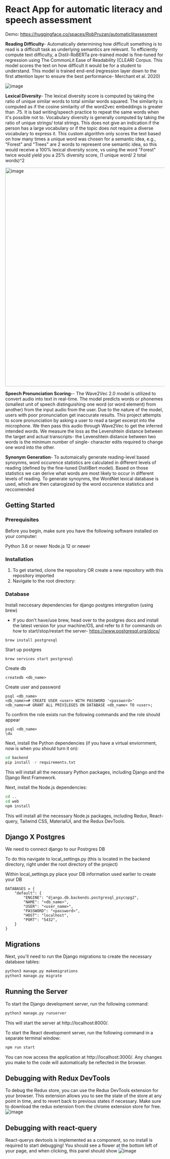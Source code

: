 # React App for automatic literacy and speech assessment

Demo: https://huggingface.co/spaces/RobPruzan/automaticlitassesment

**Reading Difficulty**-  Automatically determining how difficult something is to read is a difficult task as underlying 
                 semantics are relevant. To efficiently compute text difficulty, a Distil-RoBERTa pre-trained model is fine-tuned for regression 
                 using The CommonLit Ease of Readability (CLEAR) Corpus. This model scores the text on how difficult it would be for a student
                 to understand. This model is trained end-end (regression layer down to the first attention layer to ensure the best performance- 
                 Merchant et al. 2020)
 
![image](https://user-images.githubusercontent.com/97781863/183447368-c2738b41-d6e2-40bd-8f74-99c09e3e5054.png)


**Lexical Diversity**-  The lexical diversity score is computed by taking the ratio of unique similar words to total similar words 
                  squared. The similarity is computed as if the cosine similarity of the word2vec embeddings is greater than .75. It is bad writing/speech 
                  practice to repeat the same words when it's possible not to. Vocabulary diversity is generally computed by taking the ratio of unique 
                  strings/ total strings. This does not give an indication if the person has a large vocabulary or if the topic does not require a diverse 
                  vocabulary to express it. This custom algorithm only scores the text based on how many times a unique word was chosen for a semantic idea, e.g., 
                  "Forest" and "Trees" are 2 words to represent one semantic idea, so this would receive a 100% lexical diversity score, vs using the word
                  "Forest" twice would yield you a 25% diversity score, (1 unique word/ 2 total words)^2
                  
<img width="691" alt="image" src="https://user-images.githubusercontent.com/97781863/209993956-2d92cf0b-516f-4634-8313-e09f86e4c9ad.png">


                                  
**Speech Pronunciation Scoring-**-  The Wave2Vec 2.0 model is utilized to convert audio into text in real-time. The model predicts words or phonemes
                  (smallest unit of speech distinguishing one word (or word element) from another) from the input audio from the user. Due to the nature 
                  of the model, users with poor pronunciation get inaccurate results. This project attempts to score pronunciation by asking a user to read 
                  a target excerpt into the  microphone. We then pass this audio through Wave2Vec to get the inferred intended words. We measure the loss as 
                  the Levenshtein distance between the target and actual transcripts- the Levenshtein distance between two words is the minimum number of single-                         character edits required to change one word into the other.

**Synonym Generation**- To automaically generate reading-level based synoynms, word occurence statistics are calculated in different levels of reading
                   (defined by the fine-tuned DistilBert model). Based on those statistics we can derive what words are most likely to occur in different levels
                   of reading. To generate synoynms, the WordNet lexical database is used, which are then catarogized by the word occurence statistics and reccomended
                  

## Getting Started
### Prerequisites
Before you begin, make sure you have the following software installed on your computer:

Python 3.6 or newer
Node.js 12 or newer
### Installation
1. To get started, clone the repository OR create a new repository with this repository imported 
2. Navigate to the root directory:

### Database 
Install neccesary dependencies for django postgres intergration (using brew)
- If you don't have/use brew, head over to the postgres docs and install the latest version for your machine/OS, and refer to it for commands on how to start/stop/restart the server- https://www.postgresql.org/docs/ 
```
brew install postgresql
```
Start up postgres
```
brew services start postgresql
```
Create db
```
createdb <db_name>
```
Create user and password
```
psql <db_name>
<db_name>=# CREATE USER <user> WITH PASSWORD '<password>'
<db_name>=# GRANT ALL PRIVILEGES ON DATABASE <db_name> TO <user>;
```
To confirm the role exists run the following commands and the role should appear
```
psql <db_name>
\du
```
Next, install the Python dependencies (if you have a virtual enviornment, now is when you should turn it on):


```bash
cd backend
pip install -r requirements.txt
```
This will install all the necessary Python packages, including Django and the Django Rest Framework.


Next, install the Node.js dependencies:


```bash
cd ..
cd web
npm install
```
This will install all the necessary Node.js packages, including Redux, React-query, Tailwind CSS, MaterialUI, and the Redux DevTools.
## Django X Postgres
We need to connect django to our Postrgres DB

To do this navigate to local_settings.py (this is located in the backend directory, right under the root directory of the project)

Within local_settings.py place your DB information used earlier to create your DB
```
DATABASES = {
    "default": {
        "ENGINE": "django.db.backends.postgresql_psycopg2",
        "NAME": "<db_name>",
        "USER": "<user_name>",
        "PASSWORD": "<password>",
        "HOST": "localhost",
        "PORT": "5432",
    }
}
```

## Migrations
Next, you'll need to run the Django migrations to create the necessary database tables:


```bash
python3 manage.py makemigrations
python3 manage.py migrate
```
## Running the Server
To start the Django development server, run the following command:


```bash
python3 manage.py runserver
```
This will start the server at http://localhost:8000/.

To start the React development server, run the following command in a separate terminal window:


```bash
npm run start
```

You can now access the application at http://localhost:3000/. Any changes you make to the code will automatically be reflected in the browser.

## Debugging with Redux DevTools
To debug the Redux store, you can use the Redux DevTools extension for your browser. This extension allows you to see the state of the store at any point in time, and to revert back to previous states if necessary. Make sure to download the redux extension from the chrome extension store for free.
![image](https://user-images.githubusercontent.com/97781863/208782727-cd700ac6-c138-4688-b863-c02585123eaf.png)
## Debugging with react-query
React-querys devtools is implemented as a component, so no install is required to start debugging! You should see a flower at the bottom left of your page, and when clicking, this panel should show
![image](https://user-images.githubusercontent.com/97781863/209912435-927598a9-4a6f-488c-be29-01025409cb68.png)

                
